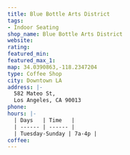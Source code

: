 ```yaml
---
title: Blue Bottle Arts District
tags:
- Indoor Seating
shop_name: Blue Bottle Arts District
website: 
rating: 
featured_min: 
featured_max_1: 
map: 34.0390863,-118.2347204
type: Coffee Shop
city: Downtown LA
address: |-
  582 Mateo St,
  Los Angeles, CA 90013
phone: 
hours: |-
  | Days   | Time   |
  | ------ | ------ |
  | Tuesday-Sunday | 7a-4p |
coffee: 
---
```


